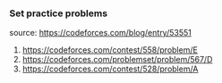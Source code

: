 ### Set practice problems

source: https://codeforces.com/blog/entry/53551

1. https://codeforces.com/contest/558/problem/E
2. https://codeforces.com/problemset/problem/567/D
3. https://codeforces.com/contest/528/problem/A